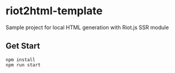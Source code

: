 # riot2html-template

Sample project for local HTML generation with Riot.js SSR module

## Get Start

```
npm install
npm run start
```